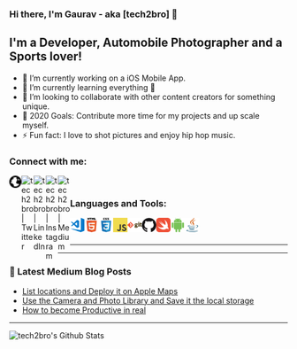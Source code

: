 ### Hi there, I'm Gaurav - aka [tech2bro] 👋

## I'm a Developer, Automobile Photographer and a Sports lover!
- 🔭 I’m currently working on a iOS Mobile App.
- 🌱 I’m currently learning everything 🤣
- 👯 I’m looking to collaborate with other content creators for something unique.
- 🥅 2020 Goals: Contribute more time for my projects and up scale myself.
- ⚡ Fun fact: I love to shot pictures and enjoy hip hop music.

### Connect with me:

[<img align="left" alt="tech2bro" width="22px" src="https://raw.githubusercontent.com/iconic/open-iconic/master/svg/globe.svg" />][website]
[<img align="left" alt="tech2bro | Twitter" width="22px" src="https://cdn.jsdelivr.net/npm/simple-icons@v3/icons/twitter.svg" />][twitter]
[<img align="left" alt="tech2bro | LinkedIn" width="22px" src="https://cdn.jsdelivr.net/npm/simple-icons@v3/icons/linkedin.svg" />][linkedin]
[<img align="left" alt="tech2bro | Instagram" width="22px" src="https://cdn.jsdelivr.net/npm/simple-icons@v3/icons/instagram.svg" />][instagram]
[<img align="left" alt="tech2bro | Medium" width="22px" src="https://cdn.jsdelivr.net/npm/simple-icons@v3/icons/medium.svg" />][medium]

<br />

### Languages and Tools:

[<img align="left" alt="Visual Studio Code" width="26px" src="https://raw.githubusercontent.com/github/explore/80688e429a7d4ef2fca1e82350fe8e3517d3494d/topics/visual-studio-code/visual-studio-code.png" />][webdevelopmentTool]
[<img align="left" alt="HTML5" width="26px" src="https://raw.githubusercontent.com/github/explore/80688e429a7d4ef2fca1e82350fe8e3517d3494d/topics/html/html.png" />][html5development]
[<img align="left" alt="CSS3" width="26px" src="https://raw.githubusercontent.com/github/explore/80688e429a7d4ef2fca1e82350fe8e3517d3494d/topics/css/css.png" />][cssdevelopment]
[<img align="left" alt="JavaScript" width="26px" src="https://raw.githubusercontent.com/github/explore/80688e429a7d4ef2fca1e82350fe8e3517d3494d/topics/javascript/javascript.png" />][jsdevelopment]
[<img align="left" alt="Git" width="26px" src="https://raw.githubusercontent.com/github/explore/80688e429a7d4ef2fca1e82350fe8e3517d3494d/topics/git/git.png" />][gitversioncontrol]
[<img align="left" alt="GitHub" width="26px" src="https://raw.githubusercontent.com/github/explore/78df643247d429f6cc873026c0622819ad797942/topics/github/github.png" />][githubversioncontrol]
[<img align="left" alt="Swift" width="26px" src="https://raw.githubusercontent.com/github/explore/78df643247d429f6cc873026c0622819ad797942/topics/swift/swift.png" />][swiftprogramming]
[<img align="left" alt="Swift" width="26px" src="https://raw.githubusercontent.com/github/explore/78df643247d429f6cc873026c0622819ad797942/topics/android/android.png" />][android]
[<img align="left" alt="Swift" width="26px" src="https://raw.githubusercontent.com/github/explore/78df643247d429f6cc873026c0622819ad797942/topics/java/java.png" />][java]

<br />
<br />

---

---

### 📕 Latest Medium Blog Posts
<!-- BLOG-POST-LIST:START -->
- [List locations and Deploy it on Apple Maps](https://medium.com/@gauravmahendru/how-to-display-a-list-of-locations-and-plot-it-on-the-apple-maps-aaf0c0d074ea)
- [Use the Camera and Photo Library and Save it the local storage]()
- [How to become Productive in real](https://medium.com/the-innovation/increase-your-productivity-with-these-real-things-f776c1cafccd)
<!-- BLOG-POST-LIST:END -->

---

<img align="left" alt="tech2bro's Github Stats" src="https://github-readme-stats.gauravmahendru.vercel.app/api?username=gauravmahendru&show_icons=true&hide_border=true" />


[website]: https://goldenstick.cf
[twitter]: https://twitter.com/tech2bro
[instagram]: https://instagram.com/gaurav.mahendru
[linkedin]: https://www.linkedin.com/in/mahendru-gaurav/
[medium]: https://medium.com/@gauravmahendru
[webdevelopmentTool]: https://code.visualstudio.com/docs
[html5development]: https://developer.mozilla.org/en-US/docs/Web/Guide/HTML/HTML5
[cssdevelopment]: https://developer.mozilla.org/en-US/docs/Web/CSS
[jsdevelopment]: https://developer.mozilla.org/en-US/docs/Web/JavaScript
[gitversioncontrol]: https://git-scm.com/doc
[githubversioncontrol]: https://docs.github.com/en
[swiftprogramming]: https://raw.githubusercontent.com/github/explore/80688e429a7d4ef2fca1e82350fe8e3517d3494d/topics/swift/swift.png
[android]: https://raw.githubusercontent.com/github/explore/80688e429a7d4ef2fca1e82350fe8e3517d3494d/topics/android/android.png
[java]: https://raw.githubusercontent.com/github/explore/80688e429a7d4ef2fca1e82350fe8e3517d3494d/topics/java/java.png
